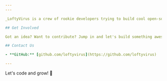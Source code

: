 ```yaml
---
---

_LoftyVirus is a crew of rookie developers trying to build cool open-source projects. We keep it simple, we keep it fun, and we learn as we go._

## Get Involved

Got an idea? Want to contribute? Jump in and let's build something awesome together!

## Contact Us

- **GitHub:** [github.com/loftyvirus](https://github.com/loftyvirus)

---
```


Let's code and grow! 🚀
